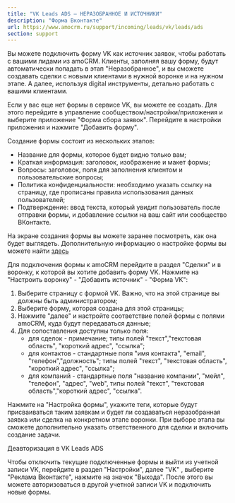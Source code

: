 ```yaml
---
title: "VK Leads ADS — НЕРАЗОБРАННОЕ И ИСТОЧНИКИ"
description: "Форма Вконтакте"
url: https://www.amocrm.ru/support/incoming/leads/vk/leads/ads
section: support
---
```


Вы можете подключить форму VK как источник заявок, чтобы работать с вашими лидами из amoCRM. Клиенты, заполняя вашу форму, будут автоматически попадать в этап "Неразобранное", и вы сможете создавать сделки с новыми клиентами в нужной воронке и на нужном этапе. А далее, используя digital инструменты, детально работать с вашими клиентами.

Если у вас еще нет формы в сервисе VK, вы можете ее создать. Для этого перейдите в управление сообществом/настройки/приложения и выберите приложение "Форма сбора заявок". Перейдите в настройки приложения и нажмите "Добавить форму".

Создание формы состоит из нескольких этапов:

- Название для формы, которое будет видно только вам;
- Краткая информация: заголовок, изображение и макет формы;
- Вопросы: заголовок, поля для заполнения клиентом и пользовательские вопросы;
- Политика конфиденциальности: необходимо указать ссылку на страницу, где прописаны правила использования данных пользователей;
- Подтверждение: ввод текста, который увидит пользователь после отправки формы, и добавление ссылки на ваш сайт или сообщество ВКонтакте.

На экране создания формы вы можете заранее посмотреть, как она будет выглядеть. Дополнительную информацию о настройке формы вы можете найти [здесь](https://vk.com/page-19542789_53869861)

Для подключения формы к amoCRM перейдите в раздел "Сделки" и в воронку, к которой вы хотите добавить форму VK. Нажмите на "Настроить воронку" - "Добавить источник" - "Форма VK":

1. Выберите страницу с формой VK. Важно, что на этой странице вы должны быть администратором;
2. Выберите форму, которая создана для этой страницы;
3. Нажмите "далее" и настройте соответствие полей формы с полями amoCRM, куда будут передаваться данные;
4. Для сопоставления доступны только поля:
   - для сделок - примечание; типы полей "текст","текстовая область", "короткий адрес", "ссылка";
   - для контактов - стандартные поля "имя контакта", "email", "телефон","должность"; типы полей "текст", "текстовая область", "короткий адрес", "ссылка";
   - для компаний - стандартные поля "название компании", "мейл", "телефон", "адрес", "web", типы полей "текст", "текстовая область","короткий адрес", "ссылка".

Нажмите на "Настройка формы", укажите теги, которые будут присваиваться таким заявкам и будет ли создаваться неразобранная заявка или сделка на конкретном этапе воронки. При выборе этапа вы сможете дополнительно указать ответственного для сделки и включить создание задачи.

Деавторизация в VK Leads ADS

Чтобы отключить текущие подключенные формы и выйти из учетной записи VK, перейдите в раздел "Настройки", далее "VK" , выберите "Реклама Вконтакте", нажмите на значок "Выхода". После этого вы можете авторизоваться в другой учетной записи VK и подключить новые формы.